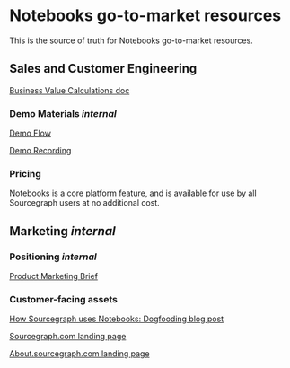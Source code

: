 # Notebooks go-to-market resources

This is the source of truth for Notebooks go-to-market resources.

## Sales and Customer Engineering

[Business Value Calculations doc](https://docs.google.com/document/d/19zgpFG55jqEbEu2y3Z5T8_jOLxEizaGLGO0K3rlBozI/edit#heading=h.et0infij2vky)

### Demo Materials _internal_

[Demo Flow](https://docs.google.com/document/d/1Xd4h5iwOQb-HSfgEczMsZdBlQG1BzPdY5g80qUsL5U8/edit)

[Demo Recording](https://drive.google.com/file/d/1J5BGX1wMhErJR-qgME85-F8cGtnLvQab/view?usp=sharing)

### Pricing

Notebooks is a core platform feature, and is available for use by all Sourcegraph users at no additional cost.

## Marketing _internal_

### Positioning _internal_

[Product Marketing Brief](https://docs.google.com/document/d/1vem3cqMInzunYftYzA63QzXRdxVEx-OXAkG-IxyF0Z4/edit#)

### Customer-facing assets

[How Sourcegraph uses Notebooks: Dogfooding blog post]()

[Sourcegraph.com landing page](https://sourcegraph.com/notebooks)

[About.sourcegraph.com landing page](https://about.sourcegraph.com/code-search/)